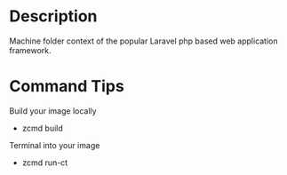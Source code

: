 # Description
Machine folder context of the popular Laravel php based web application framework.

# Command Tips
Build your image locally
* zcmd build

Terminal into your image
* zcmd run-ct
